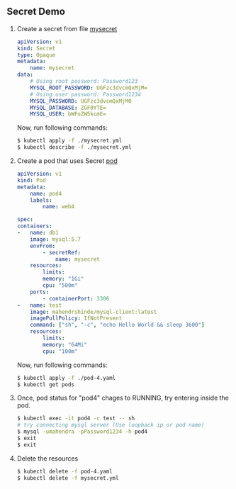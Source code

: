 ## Secret Demo
1. Create a secret from file [mysecret](./mysecret.yaml)

    ```yaml
    apiVersion: v1
    kind: Secret
    type: Opaque
    metadata:
        name: mysecret
    data:
        # Using root password: Password123
        MYSQL_ROOT_PASSWORD: UGFzc3dvcmQxMjM=
        # Using user password: Password1234
        MYSQL_PASSWORD: UGFzc3dvcmQxMjM0 
        MYSQL_DATABASE: ZGF0YTE= 
        MYSQL_USER: bWFoZW5kcmE=     
    ```

    Now, run following commands:

    ```bash
    $ kubectl apply -f ./mysecret.yml
    $ kubectl describe -f ./mysecret.yml
    ```

2.  Create a pod that uses Secret [pod](./pod-4.yaml)

    ```yaml
    apiVersion: v1
    kind: Pod
    metadata:
        name: pod4
        labels:
            name: web4

    spec:
    containers:
    -   name: db1
        image: mysql:5.7
        envFrom:
            - secretRef:
                name: mysecret
        resources:
            limits:
            memory: "1Gi"
            cpu: "500m"
        ports:
            - containerPort: 3306
    -   name: test
        image: mahendrshinde/mysql-client:latest
        imagePullPolicy: IfNotPresent
        command: ["sh", "-c", "echo Hello World && sleep 3600"]
        resources:
            limits:
            memory: "64Mi"
            cpu: "100m"
    ```
    Now, run following commands:

    ```bash
    $ kubectl apply -f ./pod-4.yaml
    $ kubectl get pods
    ```

3.  Once, pod status for "pod4" chages to RUNNING,
    try entering inside the pod.

    ```bash
    $ kubectl exec -it pod4 -c test -- sh  
    # try connecting mysql server (Use loopback ip or pod name)
    $ mysql -umahendra -pPassword1234 -h pod4
    $ exit
    $ exit
    ```

4.  Delete the resources

    ```bash
    $ kubectl delete -f pod-4.yaml
    $ kubectl delete -f mysecret.yml
    ```